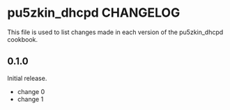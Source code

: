 # pu5zkin_dhcpd CHANGELOG

This file is used to list changes made in each version of the pu5zkin_dhcpd cookbook.

## 0.1.0

Initial release.

- change 0
- change 1
